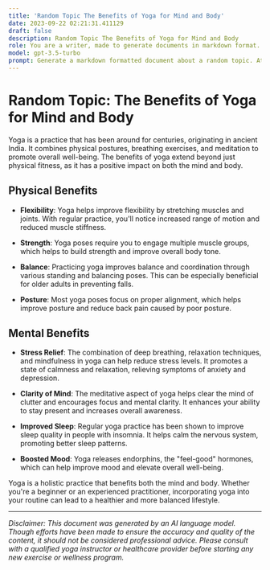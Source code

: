 ```yaml
---
title: 'Random Topic The Benefits of Yoga for Mind and Body'
date: 2023-09-22 02:21:31.411129
draft: false
description: Random Topic The Benefits of Yoga for Mind and Body
role: You are a writer, made to generate documents in markdown format. It is very important that all of the documents you generate are in valid markdown format.
model: gpt-3.5-turbo
prompt: Generate a markdown formatted document about a random topic. At the bottom, include a disclaimer explaining that the document was generated by you. The first line of the document should be the title. Make sure that the entire document is in proper markdown format, using a mix of various tags to make the document visually appealing.
---
```


# Random Topic: The Benefits of Yoga for Mind and Body

Yoga is a practice that has been around for centuries, originating in ancient India. It combines physical postures, breathing exercises, and meditation to promote overall well-being. The benefits of yoga extend beyond just physical fitness, as it has a positive impact on both the mind and body.

## Physical Benefits

- **Flexibility**: Yoga helps improve flexibility by stretching muscles and joints. With regular practice, you'll notice increased range of motion and reduced muscle stiffness.

- **Strength**: Yoga poses require you to engage multiple muscle groups, which helps to build strength and improve overall body tone.

- **Balance**: Practicing yoga improves balance and coordination through various standing and balancing poses. This can be especially beneficial for older adults in preventing falls.

- **Posture**: Most yoga poses focus on proper alignment, which helps improve posture and reduce back pain caused by poor posture.

## Mental Benefits

- **Stress Relief**: The combination of deep breathing, relaxation techniques, and mindfulness in yoga can help reduce stress levels. It promotes a state of calmness and relaxation, relieving symptoms of anxiety and depression.

- **Clarity of Mind**: The meditative aspect of yoga helps clear the mind of clutter and encourages focus and mental clarity. It enhances your ability to stay present and increases overall awareness.

- **Improved Sleep**: Regular yoga practice has been shown to improve sleep quality in people with insomnia. It helps calm the nervous system, promoting better sleep patterns.

- **Boosted Mood**: Yoga releases endorphins, the "feel-good" hormones, which can help improve mood and elevate overall well-being.

Yoga is a holistic practice that benefits both the mind and body. Whether you're a beginner or an experienced practitioner, incorporating yoga into your routine can lead to a healthier and more balanced lifestyle.

---

*Disclaimer: This document was generated by an AI language model. Though efforts have been made to ensure the accuracy and quality of the content, it should not be considered professional advice. Please consult with a qualified yoga instructor or healthcare provider before starting any new exercise or wellness program.*